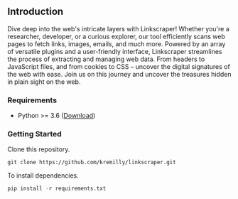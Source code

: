 ## Introduction

Dive deep into the web's intricate layers with Linkscraper! Whether you're a researcher, developer, or a curious explorer, our tool efficiently scans web pages to fetch links, images, emails, and much more. Powered by an array of versatile plugins and a user-friendly interface, Linkscraper streamlines the process of extracting and managing web data. From headers to JavaScript files, and from cookies to CSS – uncover the digital signatures of the web with ease. Join us on this journey and uncover the treasures hidden in plain sight on the web.

### Requirements

* Python >= 3.6 ([Download](https://www.python.org/downloads/))

### Getting Started

Clone this repository.

```shell
git clone https://github.com/kremilly/linkscraper.git
```

To install dependencies.

```python
pip install -r requirements.txt
```
